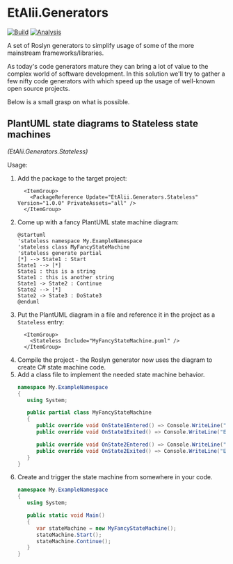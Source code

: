 # EtAlii.Generators

[![Build](https://github.com/vrenken/EtAlii.Generators/actions/workflows/build.yml/badge.svg?branch=main)](https://github.com/vrenken/EtAlii.Generators/actions/workflows/build.yml)
[![Analysis](https://github.com/vrenken/EtAlii.Generators/actions/workflows/analysis.yml/badge.svg)](https://github.com/vrenken/EtAlii.Generators/actions/workflows/analysis.yml)

A set of Roslyn generators to simplify usage of some of the more mainstream frameworks/libraries.

As today's code generators mature they can bring a lot of value to the complex world of software development.
In this solution we'll try to gather a few nifty code generators with which speed up the usage of well-known open source projects.

Below is a small grasp on what is possible.

## PlantUML state diagrams to Stateless state machines
_(EtAlii.Generators.Stateless)_

Usage:

1. Add the package to the target project:
   ```csproj
     <ItemGroup>
       <PackageReference Update="EtAlii.Generators.Stateless" Version="1.0.0" PrivateAssets="all" />
     </ItemGroup>
   ```
3. Come up with a fancy PlantUML state machine diagram:
   ```puml
   @startuml
   'stateless namespace My.ExampleNamespace
   'stateless class MyFancyStateMachine
   'stateless generate partial
   [*] --> State1 : Start
   State1 --> [*]
   State1 : this is a string
   State1 : this is another string
   State1 -> State2 : Continue
   State2 --> [*]
   State2 -> State3 : DoState3
   @enduml
   ```
3. Put the PlantUML diagram in a file and reference it in the project as a `Stateless` entry:
   ```csproj
     <ItemGroup>
       <Stateless Include="MyFancyStateMachine.puml" />
     </ItemGroup>
   ```
4. Compile the project - the Roslyn generator now uses the diagram to create C# state machine code.
5. Add a class file to implement the needed state machine behavior.
   ```cs
   namespace My.ExampleNamespace
   {
      using System;

      public partial class MyFancyStateMachine
      {
         public override void OnState1Entered() => Console.WriteLine("Entered State 1");
         public override void OnState1Exited() => Console.WriteLine("Exited State 1");

         public override void OnState2Entered() => Console.WriteLine("Entered State 2");
         public override void OnState2Exited() => Console.WriteLine("Exited State 2");
      }
   }
   ```
6. Create and trigger the state machine from somewhere in your code.
   ```cs
   namespace My.ExampleNamespace
   {
      using System;

      public static void Main()
      {
         var stateMachine = new MyFancyStateMachine();
         stateMachine.Start();
         stateMachine.Continue();
      }
   }
   ```

